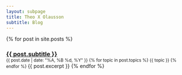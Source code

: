 ```yaml
---
layout: subpage
title: Theo X Olausson
subtitle: Blog
---
```

{% for post in site.posts %}
<h3 style="padding-bottom: 0px; margin-bottom: 0px;"><a href="{{ post.url }}">{{ post.subtitle }}</a></h3>
<small style="padding-top: 0px; margin-top: 0px; padding-bottom: 0px; margin-bottom: 0px;"> {{ post.date | date: "%A, %B %d, %Y" }}
{% for topic in post.topics %} <a class="{{ topic }}">{{ topic }}</a> {% endfor %} </small>
{{ post.excerpt }}
{% endfor %}
